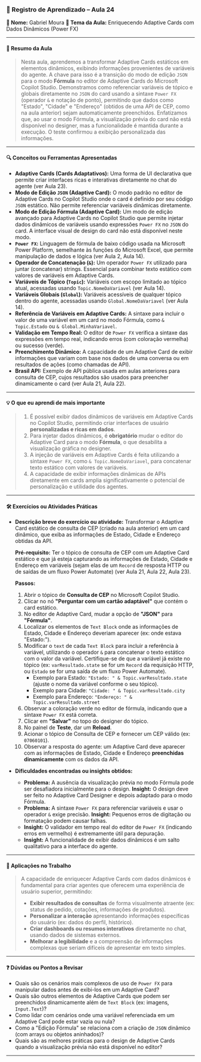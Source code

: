 ### 📘 Registro de Aprendizado – Aula 24

**👤 Nome:** Gabriel Moura
**🎯 Tema da Aula:** Enriquecendo Adaptive Cards com Dados Dinâmicos (Power FX)

---

#### 📝 Resumo da Aula
> Nesta aula, aprendemos a transformar Adaptive Cards estáticos em elementos dinâmicos, exibindo informações provenientes de variáveis do agente. A chave para isso é a transição do modo de edição `JSON` para o modo **Fórmula** no editor de Adaptive Cards do Microsoft Copilot Studio. Demonstramos como referenciar variáveis de tópico e globais diretamente no `JSON` do card usando a sintaxe `Power FX` (operador `&` e notação de ponto), permitindo que dados como "Estado", "Cidade" e "Endereço" (obtidos de uma API de CEP, como na aula anterior) sejam automaticamente preenchidos. Enfatizamos que, ao usar o modo Fórmula, a visualização prévia do card não está disponível no designer, mas a funcionalidade é mantida durante a execução. O teste confirmou a exibição personalizada das informações.

---

#### 🔍 Conceitos ou Ferramentas Apresentadas
- **Adaptive Cards (Cards Adaptativos):** Uma forma de UI declarativa que permite criar interfaces ricas e interativas diretamente no chat do agente (ver Aula 23).
- **Modo de Edição `JSON` (Adaptive Card):** O modo padrão no editor de Adaptive Cards no Copilot Studio onde o card é definido por seu código `JSON` estático. Não permite referenciar variáveis dinâmicas diretamente.
- **Modo de Edição Fórmula (Adaptive Card):** Um modo de edição avançado para Adaptive Cards no Copilot Studio que permite injetar dados dinâmicos de variáveis usando expressões `Power FX` no `JSON` do card. A interface visual de design do card não está disponível neste modo.
- **`Power FX`:** Linguagem de fórmula de baixo código usada na Microsoft Power Platform, semelhante às funções do Microsoft Excel, que permite manipulação de dados e lógica (ver Aula 2, Aula 14).
- **Operador de Concatenação (`&`):** Um operador `Power FX` utilizado para juntar (concatenar) strings. Essencial para combinar texto estático com valores de variáveis em Adaptive Cards.
- **Variáveis de Tópico (`Topic`):** Variáveis com escopo limitado ao tópico atual, acessadas usando `Topic.NomeDaVariavel` (ver Aula 14).
- **Variáveis Globais (`Global`):** Variáveis acessíveis de qualquer tópico dentro do agente, acessadas usando `Global.NomeDaVariavel` (ver Aula 14).
- **Referência de Variáveis em Adaptive Cards:** A sintaxe para incluir o valor de uma variável em um card no modo Fórmula, como `& Topic.Estado` ou `& Global.MinhaVariavel`.
- **Validação em Tempo Real:** O editor de `Power FX` verifica a sintaxe das expressões em tempo real, indicando erros (com coloração vermelha) ou sucesso (verde).
- **Preenchimento Dinâmico:** A capacidade de um Adaptive Card de exibir informações que variam com base nos dados de uma conversa ou em resultados de ações (como chamadas de API).
- **Brasil API:** Exemplo de API pública usada em aulas anteriores para consulta de CEP, cujos resultados são usados para preencher dinamicamente o card (ver Aula 21, Aula 22).

---

#### 💡 O que eu aprendi de mais importante
> 1.  É possível exibir dados dinâmicos de variáveis em Adaptive Cards no Copilot Studio, permitindo criar interfaces de usuário **personalizadas e ricas em dados**.
> 2.  Para injetar dados dinâmicos, é **obrigatório** mudar o editor do Adaptive Card para o modo **Fórmula**, o que desabilita a visualização gráfica no designer.
> 3.  A injeção de variáveis em Adaptive Cards é feita utilizando a sintaxe `Power FX`, como `& Topic.NomeDaVariavel`, para concatenar texto estático com valores de variáveis.
> 4.  A capacidade de exibir informações dinâmicas de APIs diretamente em cards amplia significativamente o potencial de personalização e utilidade dos agentes.

---

#### 🛠 Exercícios ou Atividades Práticas
- **Descrição breve do exercício ou atividade:** Transformar o Adaptive Card estático de consulta de CEP (criado na aula anterior) em um card dinâmico, que exiba as informações de Estado, Cidade e Endereço obtidas da API.

    **Pré-requisito:** Ter o tópico de consulta de CEP com um Adaptive Card estático e que já esteja capturando as informações de Estado, Cidade e Endereço em variáveis (sejam elas de um `Record` de resposta HTTP ou de saídas de um fluxo Power Automate) (ver Aula 21, Aula 22, Aula 23).

    **Passos:**
    1.  Abrir o tópico de **Consulta de CEP** no Microsoft Copilot Studio.
    2.  Clicar no nó **"Perguntar com um cartão adaptável"** que contém o card estático.
    3.  No editor de Adaptive Card, mudar a opção de **"JSON"** para **"Fórmula"**.
    4.  Localizar os elementos de `Text Block` onde as informações de Estado, Cidade e Endereço deveriam aparecer (ex: onde estava "Estado:").
    5.  Modificar o `text` de cada `Text Block` para incluir a referência à variável, utilizando o operador `&` para concatenar o texto estático com o valor da variável. Certifique-se de que a variável já existe no tópico (ex: `varResultado.state` se for um `Record` da requisição HTTP, ou `Estado` se for uma saída de um fluxo Power Automate).
        *   Exemplo para Estado: `"Estado: " & Topic.varResultado.state` (ajuste o nome da variável conforme o seu tópico).
        *   Exemplo para Cidade: `"Cidade: " & Topic.varResultado.city`
        *   Exemplo para Endereço: `"Endereço: " & Topic.varResultado.street`
    6.  Observar a coloração verde no editor de fórmula, indicando que a sintaxe `Power FX` está correta.
    7.  Clicar em **"Salvar"** no topo do designer do tópico.
    8.  No painel de **Teste**, dar um **Reload**.
    9.  Acionar o tópico de Consulta de CEP e fornecer um CEP válido (ex: `07060101`).
    10. Observar a resposta do agente: um Adaptive Card deve aparecer com as informações de Estado, Cidade e Endereço **preenchidas dinamicamente** com os dados da API.

- **Dificuldades encontradas ou insights obtidos:**
    - **Problema:** A ausência da visualização prévia no modo Fórmula pode ser desafiadora inicialmente para o design. **Insight:** O design deve ser feito no Adaptive Card Designer e depois adaptado para o modo Fórmula.
    - **Problema:** A sintaxe `Power FX` para referenciar variáveis e usar o operador `&` exige precisão. **Insight:** Pequenos erros de digitação ou formatação podem causar falhas.
    - **Insight:** O validador em tempo real do editor de `Power FX` (indicando erros em vermelho) é extremamente útil para depuração.
    - **Insight:** A funcionalidade de exibir dados dinâmicos é um salto qualitativo para a interface do agente.

---

#### 📌 Aplicações no Trabalho
> A capacidade de enriquecer Adaptive Cards com dados dinâmicos é fundamental para criar agentes que oferecem uma experiência de usuário superior, permitindo:
> - **Exibir resultados de consultas** de forma visualmente atraente (ex: status de pedido, cotações, informações de produtos).
> - **Personalizar a interação** apresentando informações específicas do usuário (ex: dados do perfil, histórico).
> - **Criar dashboards ou resumos interativos** diretamente no chat, usando dados de sistemas externos.
> - **Melhorar a legibilidade** e a compreensão de informações complexas que seriam difíceis de apresentar em texto simples.

---

#### ❓ Dúvidas ou Pontos a Revisar
- Quais são os cenários mais complexos de uso de `Power FX` para manipular dados antes de exibi-los em um Adaptive Card?
- Quais são outros elementos de Adaptive Cards que podem ser preenchidos dinamicamente além de `Text Block` (ex: imagens, `Input.Text`)?
- Como lidar com cenários onde uma variável referenciada em um Adaptive Card pode estar vazia ou nula?
- Como a "Edição Fórmula" se relaciona com a criação de `JSON` dinâmico (com arrays ou objetos aninhados)?
- Quais são as melhores práticas para o design de Adaptive Cards quando a visualização prévia não está disponível no editor?
---